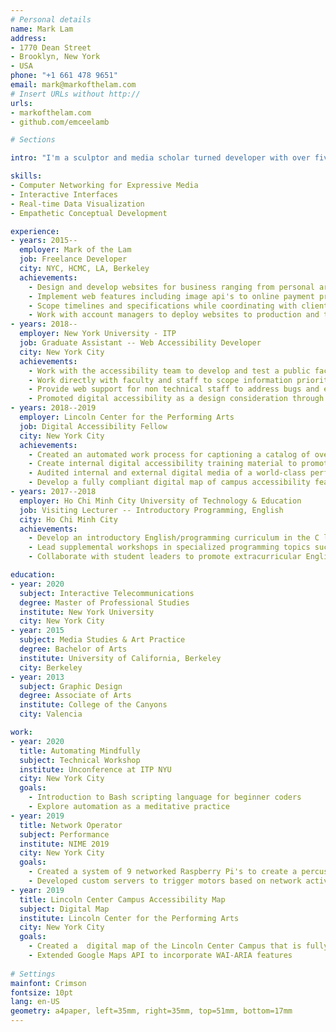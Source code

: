 ```yaml
---
# Personal details
name: Mark Lam
address:
- 1770 Dean Street
- Brooklyn, New York
- USA
phone: "+1 661 478 9651"
email: mark@markofthelam.com
# Insert URLs without http://
urls:
- markofthelam.com
- github.com/emceelamb

# Sections

intro: "I'm a sculptor and media scholar turned developer with over five years experience developing websites and digital design for businesses ranging from e-commerce to independent artists. Most recently I have been working towards a Master's degree at New York University where I research interactive media using computer networking technology. Some of my other interests include teaching programming, digital accessibility, and making generative sound objects."

skills:
- Computer Networking for Expressive Media
- Interactive Interfaces
- Real-time Data Visualization
- Empathetic Conceptual Development 

experience:
- years: 2015--
  employer: Mark of the Lam
  job: Freelance Developer
  city: NYC, HCMC, LA, Berkeley
  achievements: 
    - Design and develop websites for business ranging from personal artists to independent publishing houses
    - Implement web features including image api's to online payment procedure
    - Scope timelines and specifications while coordinating with clients to meet objectives
    - Work with account managers to deploy websites to production and test for bugs and errors 
- years: 2018--
  employer: New York University - ITP
  job: Graduate Assistant -- Web Accessibility Developer 
  city: New York City
  achievements: 
    - Work with the accessibility team to develop and test a public facing resource site for New York University's ITP program
    - Work directly with faculty and staff to scope information priorities and design website architecture
    - Provide web support for non technical staff to address bugs and errors and incorporate features
    - Promoted digital accessibility as a design consideration through creating training materials and workshops
- years: 2018--2019
  employer: Lincoln Center for the Performing Arts
  job: Digital Accessibility Fellow
  city: New York City
  achievements: 
    - Created an automated work process for captioning a catalog of over 1000 hours of video content
    - Create internal digital accessibility training material to promote access for a diverse customer base
    - Audited internal and external digital media of a world-class performing arts institution and write recommendations to meet WCAG 2.1 and Section 508 compliance
    - Develop a fully compliant digital map of campus accessibility features to allow for increased physical access
- years: 2017--2018
  employer: Ho Chi Minh City University of Technology & Education
  job: Visiting Lecturer -- Introductory Programming, English
  city: Ho Chi Minh City
  achievements: 
    - Develop an introductory English/programming curriculum in the C language for non-native English speaking students
    - Lead supplemental workshops in specialized programming topics such as web design and portfolio building 
    - Collaborate with student leaders to promote extracurricular English study

education:
- year: 2020
  subject: Interactive Telecommunications
  degree: Master of Professional Studies
  institute: New York University
  city: New York City
- year: 2015
  subject: Media Studies & Art Practice
  degree: Bachelor of Arts
  institute: University of California, Berkeley
  city: Berkeley
- year: 2013
  subject: Graphic Design
  degree: Associate of Arts
  institute: College of the Canyons
  city: Valencia

work:
- year: 2020
  title: Automating Mindfully
  subject: Technical Workshop
  institute: Unconference at ITP NYU
  city: New York City
  goals:
    - Introduction to Bash scripting language for beginner coders
    - Explore automation as a meditative practice
- year: 2019
  title: Network Operator
  subject: Performance
  institute: NIME 2019
  city: New York City
  goals:
    - Created a system of 9 networked Raspberry Pi's to create a percussive instrument
    - Developed custom servers to trigger motors based on network activity
- year: 2019
  title: Lincoln Center Campus Accessibility Map
  subject: Digital Map
  institute: Lincoln Center for the Performing Arts
  city: New York City
  goals:
    - Created a  digital map of the Lincoln Center Campus that is fully compliant to WCAG 2.1 standards
    - Extended Google Maps API to incorporate WAI-ARIA features
  
# Settings
mainfont: Crimson
fontsize: 10pt
lang: en-US
geometry: a4paper, left=35mm, right=35mm, top=51mm, bottom=17mm
---
```


